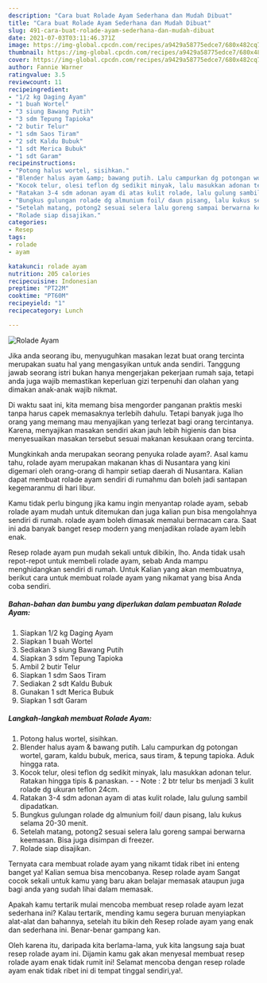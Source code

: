 ```yaml
---
description: "Cara buat Rolade Ayam Sederhana dan Mudah Dibuat"
title: "Cara buat Rolade Ayam Sederhana dan Mudah Dibuat"
slug: 491-cara-buat-rolade-ayam-sederhana-dan-mudah-dibuat
date: 2021-07-03T03:11:46.371Z
image: https://img-global.cpcdn.com/recipes/a9429a58775edce7/680x482cq70/rolade-ayam-foto-resep-utama.jpg
thumbnail: https://img-global.cpcdn.com/recipes/a9429a58775edce7/680x482cq70/rolade-ayam-foto-resep-utama.jpg
cover: https://img-global.cpcdn.com/recipes/a9429a58775edce7/680x482cq70/rolade-ayam-foto-resep-utama.jpg
author: Fannie Warner
ratingvalue: 3.5
reviewcount: 11
recipeingredient:
- "1/2 kg Daging Ayam"
- "1 buah Wortel"
- "3 siung Bawang Putih"
- "3 sdm Tepung Tapioka"
- "2 butir Telur"
- "1 sdm Saos Tiram"
- "2 sdt Kaldu Bubuk"
- "1 sdt Merica Bubuk"
- "1 sdt Garam"
recipeinstructions:
- "Potong halus wortel, sisihkan."
- "Blender halus ayam &amp; bawang putih. Lalu campurkan dg potongan wortel, garam, kaldu bubuk, merica, saus tiram, &amp; tepung tapioka. Aduk hingga rata."
- "Kocok telur, olesi teflon dg sedikit minyak, lalu masukkan adonan telur. Ratakan hingga tipis &amp; panaskan.  Note : 2 btr telur bs menjadi 3 kulit rolade dg ukuran teflon 24cm."
- "Ratakan 3-4 sdm adonan ayam di atas kulit rolade, lalu gulung sambil dipadatkan."
- "Bungkus gulungan rolade dg almunium foil/ daun pisang, lalu kukus selama 20-30 menit."
- "Setelah matang, potong2 sesuai selera lalu goreng sampai berwarna keemasan. Bisa juga disimpan di freezer."
- "Rolade siap disajikan."
categories:
- Resep
tags:
- rolade
- ayam

katakunci: rolade ayam 
nutrition: 205 calories
recipecuisine: Indonesian
preptime: "PT22M"
cooktime: "PT60M"
recipeyield: "1"
recipecategory: Lunch

---
```



![Rolade Ayam](https://img-global.cpcdn.com/recipes/a9429a58775edce7/680x482cq70/rolade-ayam-foto-resep-utama.jpg)

Jika anda seorang ibu, menyuguhkan masakan lezat buat orang tercinta merupakan suatu hal yang mengasyikan untuk anda sendiri. Tanggung jawab seorang istri bukan hanya mengerjakan pekerjaan rumah saja, tetapi anda juga wajib memastikan keperluan gizi terpenuhi dan olahan yang dimakan anak-anak wajib nikmat.

Di waktu  saat ini, kita memang bisa mengorder panganan praktis meski tanpa harus capek memasaknya terlebih dahulu. Tetapi banyak juga lho orang yang memang mau menyajikan yang terlezat bagi orang tercintanya. Karena, menyajikan masakan sendiri akan jauh lebih higienis dan bisa menyesuaikan masakan tersebut sesuai makanan kesukaan orang tercinta. 



Mungkinkah anda merupakan seorang penyuka rolade ayam?. Asal kamu tahu, rolade ayam merupakan makanan khas di Nusantara yang kini digemari oleh orang-orang di hampir setiap daerah di Nusantara. Kalian dapat membuat rolade ayam sendiri di rumahmu dan boleh jadi santapan kegemaranmu di hari libur.

Kamu tidak perlu bingung jika kamu ingin menyantap rolade ayam, sebab rolade ayam mudah untuk ditemukan dan juga kalian pun bisa mengolahnya sendiri di rumah. rolade ayam boleh dimasak memalui bermacam cara. Saat ini ada banyak banget resep modern yang menjadikan rolade ayam lebih enak.

Resep rolade ayam pun mudah sekali untuk dibikin, lho. Anda tidak usah repot-repot untuk membeli rolade ayam, sebab Anda mampu menghidangkan sendiri di rumah. Untuk Kalian yang akan membuatnya, berikut cara untuk membuat rolade ayam yang nikamat yang bisa Anda coba sendiri.

<!--inarticleads1-->

##### Bahan-bahan dan bumbu yang diperlukan dalam pembuatan Rolade Ayam:

1. Siapkan 1/2 kg Daging Ayam
1. Siapkan 1 buah Wortel
1. Sediakan 3 siung Bawang Putih
1. Siapkan 3 sdm Tepung Tapioka
1. Ambil 2 butir Telur
1. Siapkan 1 sdm Saos Tiram
1. Sediakan 2 sdt Kaldu Bubuk
1. Gunakan 1 sdt Merica Bubuk
1. Siapkan 1 sdt Garam




<!--inarticleads2-->

##### Langkah-langkah membuat Rolade Ayam:

1. Potong halus wortel, sisihkan.
1. Blender halus ayam &amp; bawang putih. Lalu campurkan dg potongan wortel, garam, kaldu bubuk, merica, saus tiram, &amp; tepung tapioka. Aduk hingga rata.
1. Kocok telur, olesi teflon dg sedikit minyak, lalu masukkan adonan telur. Ratakan hingga tipis &amp; panaskan. -  - Note : 2 btr telur bs menjadi 3 kulit rolade dg ukuran teflon 24cm.
1. Ratakan 3-4 sdm adonan ayam di atas kulit rolade, lalu gulung sambil dipadatkan.
1. Bungkus gulungan rolade dg almunium foil/ daun pisang, lalu kukus selama 20-30 menit.
1. Setelah matang, potong2 sesuai selera lalu goreng sampai berwarna keemasan. Bisa juga disimpan di freezer.
1. Rolade siap disajikan.




Ternyata cara membuat rolade ayam yang nikamt tidak ribet ini enteng banget ya! Kalian semua bisa mencobanya. Resep rolade ayam Sangat cocok sekali untuk kamu yang baru akan belajar memasak ataupun juga bagi anda yang sudah lihai dalam memasak.

Apakah kamu tertarik mulai mencoba membuat resep rolade ayam lezat sederhana ini? Kalau tertarik, mending kamu segera buruan menyiapkan alat-alat dan bahannya, setelah itu bikin deh Resep rolade ayam yang enak dan sederhana ini. Benar-benar gampang kan. 

Oleh karena itu, daripada kita berlama-lama, yuk kita langsung saja buat resep rolade ayam ini. Dijamin kamu gak akan menyesal membuat resep rolade ayam enak tidak rumit ini! Selamat mencoba dengan resep rolade ayam enak tidak ribet ini di tempat tinggal sendiri,ya!.

